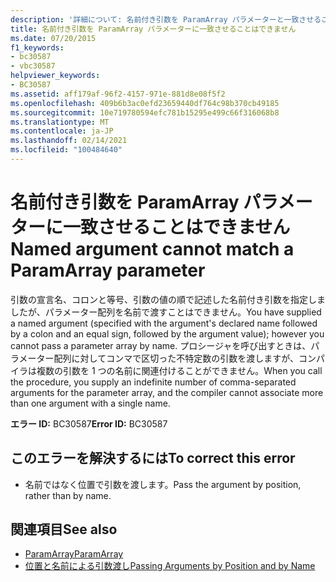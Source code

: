 ```yaml
---
description: '詳細について: 名前付き引数を ParamArray パラメーターと一致させることはできません'
title: 名前付き引数を ParamArray パラメーターに一致させることはできません
ms.date: 07/20/2015
f1_keywords:
- bc30587
- vbc30587
helpviewer_keywords:
- BC30587
ms.assetid: aff179af-96f2-4157-971e-881d8e08f5f2
ms.openlocfilehash: 409b6b3ac0efd23659440df764c98b370cb49185
ms.sourcegitcommit: 10e719780594efc781b15295e499c66f316068b8
ms.translationtype: MT
ms.contentlocale: ja-JP
ms.lasthandoff: 02/14/2021
ms.locfileid: "100484640"
---
```

# <a name="named-argument-cannot-match-a-paramarray-parameter"></a><span data-ttu-id="7dcd9-103">名前付き引数を ParamArray パラメーターに一致させることはできません</span><span class="sxs-lookup"><span data-stu-id="7dcd9-103">Named argument cannot match a ParamArray parameter</span></span>

<span data-ttu-id="7dcd9-104">引数の宣言名、コロンと等号、引数の値の順で記述した名前付き引数を指定しましたが、パラメーター配列を名前で渡すことはできません。</span><span class="sxs-lookup"><span data-stu-id="7dcd9-104">You have supplied a named argument (specified with the argument's declared name followed by a colon and an equal sign, followed by the argument value); however you cannot pass a parameter array by name.</span></span> <span data-ttu-id="7dcd9-105">プロシージャを呼び出すときは、パラメーター配列に対してコンマで区切った不特定数の引数を渡しますが、コンパイラは複数の引数を 1 つの名前に関連付けることができません。</span><span class="sxs-lookup"><span data-stu-id="7dcd9-105">When you call the procedure, you supply an indefinite number of comma-separated arguments for the parameter array, and the compiler cannot associate more than one argument with a single name.</span></span>  
  
 <span data-ttu-id="7dcd9-106">**エラー ID:** BC30587</span><span class="sxs-lookup"><span data-stu-id="7dcd9-106">**Error ID:** BC30587</span></span>  
  
## <a name="to-correct-this-error"></a><span data-ttu-id="7dcd9-107">このエラーを解決するには</span><span class="sxs-lookup"><span data-stu-id="7dcd9-107">To correct this error</span></span>  
  
- <span data-ttu-id="7dcd9-108">名前ではなく位置で引数を渡します。</span><span class="sxs-lookup"><span data-stu-id="7dcd9-108">Pass the argument by position, rather than by name.</span></span>  
  
## <a name="see-also"></a><span data-ttu-id="7dcd9-109">関連項目</span><span class="sxs-lookup"><span data-stu-id="7dcd9-109">See also</span></span>

- [<span data-ttu-id="7dcd9-110">ParamArray</span><span class="sxs-lookup"><span data-stu-id="7dcd9-110">ParamArray</span></span>](../language-reference/modifiers/paramarray.md)
- [<span data-ttu-id="7dcd9-111">位置と名前による引数渡し</span><span class="sxs-lookup"><span data-stu-id="7dcd9-111">Passing Arguments by Position and by Name</span></span>](../programming-guide/language-features/procedures/passing-arguments-by-position-and-by-name.md)
